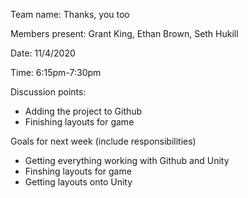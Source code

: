 Team name: Thanks, you too

Members present: Grant King, Ethan Brown, Seth Hukill

Date: 11/4/2020

Time: 6:15pm-7:30pm

Discussion points:

* Adding the project to Github
* Finishing layouts for game

Goals for next week (include responsibilities)

* Getting everything working with Github and Unity
* Finshing layouts for game
* Getting layouts onto Unity

